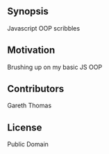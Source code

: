 ## Synopsis

Javascript OOP scribbles


## Motivation

Brushing up on my basic JS OOP


## Contributors

Gareth Thomas

## License

Public Domain
